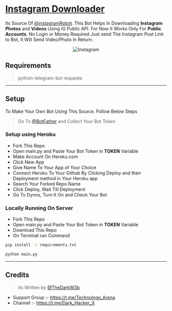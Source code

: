 # [Instagram Downloader](https://t.me/instagramRobot)

Its Source Of [@instagramRobot](https://t.me/instagramRobot) .This Bot Helps In Downloading __Instagram Photos__ and __Videos__ Using IG Public API. For Now It Works Only For **Public Accounts**. No Login or Money Required Just send The Instagram Post Link to Bot, It Will Send Video/Photo In Return.

<p align="center">
  <img src="https://sm.ign.com/ign_in/screenshot/default/ig-glyph001-74am_dp6a.jpg" alt="Instagram"/>
</p>

## Requirements

> python-telegram-bot
> requests

---

## Setup

To Make Your Own Bot Using This Source. Follow Below Steps

> Go To [@BotFather](https://t.me/botfather) and Collect Your Bot Token


### Setup using Heroku

* Fork This Repo
* Open main.py and Paste Your Bot Token in __TOKEN__ Variable
* Make Account On Heroku.com
* Click New App
* Give Name To Your App of Your Choice
* Connect Heroku To Your Github By Clicking Deploy and then Deployment method in Your Heroku app
* Search Your Forked Repo Name
* Click Deploy, Wait Till Deployment
* Go To Dynos, Turn It On and Check Your Bot

### Locally Running On Server

* Fork This Repo
* Open main.py and Paste Your Bot Token in __TOKEN__ Variable
* Download This Repo
* On Terminal run Command
```bash
pip install -r requirements.txt

python main.py
```
---

## Credits

> Its Written by [@TheDarkW3b](https://t.me/TheDarkW3b)
* Support Group :- https://t.me/Technology_Arena
* Channel :- https://t.me/Dark_Hacker_X
